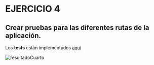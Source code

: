 # EJERCICIO 4



## Crear pruebas para las diferentes rutas de la aplicación.



Los **tests** están implementados [aquí](https://github.com/biilal1999/GameStore/blob/master/spec/tests/app_spec_tests.rb)





![resultadoCuarto](https://github.com/biilal1999/Ejercicios/tree/master/tema6/img/resultadoCuarto.jpg)
